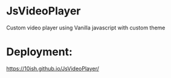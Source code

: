 # JsVideoPlayer
Custom video player using Vanilla javascript with custom theme
# Deployment:
https://10ish.github.io/JsVideoPlayer/
